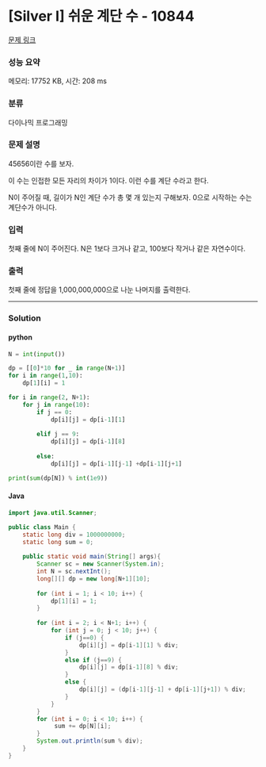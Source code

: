 # [Silver I] 쉬운 계단 수 - 10844 

[문제 링크](https://www.acmicpc.net/problem/10844) 

### 성능 요약

메모리: 17752 KB, 시간: 208 ms

### 분류

다이나믹 프로그래밍

### 문제 설명

<p>45656이란 수를 보자.</p>

<p>이 수는 인접한 모든 자리의 차이가 1이다. 이런 수를 계단 수라고 한다.</p>

<p>N이 주어질 때, 길이가 N인 계단 수가 총 몇 개 있는지 구해보자. 0으로 시작하는 수는 계단수가 아니다.</p>

### 입력 

 <p>첫째 줄에 N이 주어진다. N은 1보다 크거나 같고, 100보다 작거나 같은 자연수이다.</p>

### 출력 

 <p>첫째 줄에 정답을 1,000,000,000으로 나눈 나머지를 출력한다.</p>

---

### Solution
#### python
```python
N = int(input())

dp = [[0]*10 for _ in range(N+1)]
for i in range(1,10):
    dp[1][i] = 1

for i in range(2, N+1):
    for j in range(10):
        if j == 0:
            dp[i][j] = dp[i-1][1]
        
        elif j == 9:
            dp[i][j] = dp[i-1][8]
        
        else:
            dp[i][j] = dp[i-1][j-1] +dp[i-1][j+1]

print(sum(dp[N]) % int(1e9))
```

#### Java
```java
import java.util.Scanner;

public class Main {
	static long div = 1000000000;
	static long sum = 0;
	
	public static void main(String[] args){
		Scanner sc = new Scanner(System.in);
		int N = sc.nextInt();
		long[][] dp = new long[N+1][10];
		
		for (int i = 1; i < 10; i++) {
			dp[1][i] = 1;
		}
		
		for (int i = 2; i < N+1; i++) {
			for (int j = 0; j < 10; j++) {
				if (j==0) {
					dp[i][j] = dp[i-1][1] % div;
				}
				else if (j==9) {
					dp[i][j] = dp[i-1][8] % div;
				}
				else {
					dp[i][j] = (dp[i-1][j-1] + dp[i-1][j+1]) % div;
				}				
			}
		}
		for (int i = 0; i < 10; i++) {
			 sum += dp[N][i];
		}
		System.out.println(sum % div);
	}
}
```
